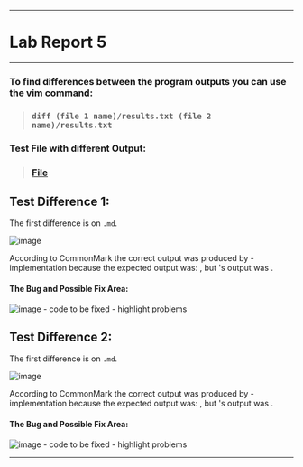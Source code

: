 ----
# Lab Report 5
----

### To find differences between the program outputs you can use the vim command:
> ### `diff (file 1 name)/results.txt (file 2 name)/results.txt`

### **Test File with different Output:**
> ### **[File]()**


## Test Difference 1:

The first difference is on `.md`.

![image]()

According to CommonMark the correct output was produced by - implementation because the expected output was: , but 's output was .

#### The Bug and Possible Fix Area:

![image]() - code to be fixed - highlight problems


## Test Difference 2:

The first difference is on `.md`.

![image]()

According to CommonMark the correct output was produced by - implementation because the expected output was: , but 's output was .

#### The Bug and Possible Fix Area:

![image]() - code to be fixed - highlight problems

------
